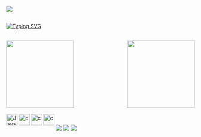 ![](https://komarev.com/ghpvc/?username=Julio-Rmos&color=blueviolet&style=plastic&label=Visitantes) 
##

[![Typing SVG](https://readme-typing-svg.herokuapp.com/?color=FFFFFF&size=35&center=true&vCenter=true&width=1000&lines=Bem+Vindo(a),+Eu+Sou+Júlio+Ramos!+:%29)](https://git.io/typing-svg)
##

<div>
<a href="https://github.com/Julio-Rmos">
 
<img height="180em" src="https://github-readme-stats.vercel.app/api?username=Julio-Rmos&show_icons=true&theme=midnight-purple&include_all_commits=true&count_private=true&locale=pt-br"/>

 <img align="right" height="180em" src="https://github-readme-stats.vercel.app/api/top-langs/?username=Julio-Rmos&layout=compact&locale=pt-br&theme=midnight-purple"/>

</div>

<div style="display: inline_block"><br>
 
<img align="left" alt="JavaScript" width="30px" src="https://user-images.githubusercontent.com/74038190/212257454-16e3712e-945a-4ca2-b238-408ad0bf87e6.gif"/>
<img align="left" alt="c" width="30px" src="https://user-images.githubusercontent.com/74038190/238200622-e0d299f2-767c-4c21-bd49-90f2a19f1a78.gif"/>
<img align="left" alt="c" width="30px" src="https://user-images.githubusercontent.com/74038190/238200426-29fd6286-4e7b-4d6c-818f-c4765d5e39a9.gif"/>
<img align="left" alt="c" width="30px" src="https://user-images.githubusercontent.com/74038190/238200428-67f477ed-6624-42da-99f0-1a7b1a16eecb.gif"/>
</div>

##

<div>
  <a href="https://instagram.com/julio__rmos?igshid=NzZlODBkYWE4Ng%3D%3D&utm_source=qr" target="_blank"><img src="https://img.shields.io/badge/-Instagram-%23E4405F?style=for-the-badge&logo=instagram&logoColor=white" target="_blank"></a>
<a href = "mailto:julio.bioramos@gmail.com"><img src="https://img.shields.io/badge/-Gmail-%23333?style=for-the-badge&logo=gmail&logoColor=white" target="_blank"></a>
<a href="https://www.linkedin.com/in/júlio-césar-ramos-53282928a" target="_blank"><img src="https://img.shields.io/badge/-LinkedIn-%230077B5?style=for-the-badge&logo=linkedin&logoColor=white" target="_blank"></a> 

</div>


